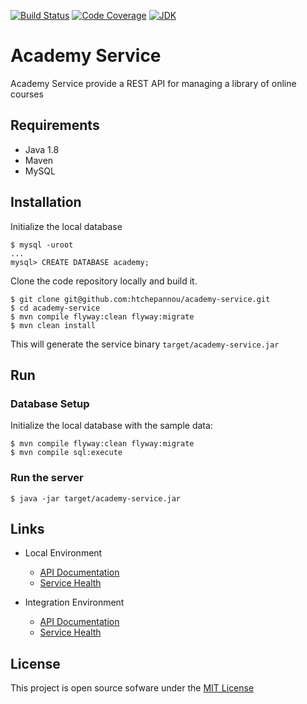 [![Build Status](https://travis-ci.org/htchepannou/academy-service.svg?branch=master)](https://travis-ci.org/htchepannou/academy-service)
[![Code Coverage](https://img.shields.io/codecov/c/github/htchepannou/academy-service/master.svg)](https://codecov.io/github/htchepannou/academy-service?branch=master)
[![JDK](https://img.shields.io/badge/jdk-1.8-brightgreen.svg)](http://www.oracle.com/technetwork/java/javase/downloads/jdk7-downloads-1880260.html)

# Academy Service
Academy Service provide a REST API for managing a library of online courses

## Requirements
- Java 1.8
- Maven
- MySQL

## Installation
Initialize the local database
```
$ mysql -uroot
...
mysql> CREATE DATABASE academy;
```

Clone the code repository locally and build it.
```
$ git clone git@github.com:htchepannou/academy-service.git
$ cd academy-service
$ mvn compile flyway:clean flyway:migrate
$ mvn clean install
```

This will generate the service binary ``target/academy-service.jar``

## Run
### Database Setup 
Initialize the local database with the sample data:
```
$ mvn compile flyway:clean flyway:migrate
$ mvn compile sql:execute
```

### Run the server
```
$ java -jar target/academy-service.jar
```

## Links
- Local Environment
    - [API Documentation](http://localhost:8080/swagger-ui.html) 
    - [Service Health](http://localhost:8080/health) 

- Integration Environment
    - [API Documentation](https://io-tchepannou-academy-service.herokuapp.com/swagger-ui.html) 
    - [Service Health](https://io-tchepannou-academy-service.herokuapp.com/health) 

## License
This project is open source sofware under the [MIT License](https://opensource.org/licenses/MIT)
